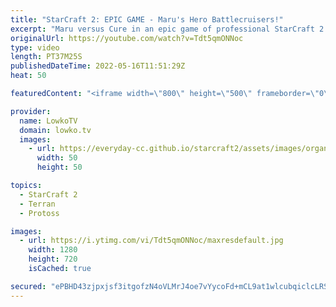 ```yaml
---
title: "StarCraft 2: EPIC GAME - Maru's Hero Battlecruisers!"
excerpt: "Maru versus Cure in an epic game of professional StarCraft 2. In this Terran versus Terran we have the game go the distance, as both players decide to go for a wildly different strategy. Easily one of the best games of top-level South Korean TvT that has been played.  Support my work on Patreon: https://www.patreon.com/lowkotv"
originalUrl: https://youtube.com/watch?v=Tdt5qmONNoc
type: video
length: PT37M25S
publishedDateTime: 2022-05-16T11:51:29Z
heat: 50

featuredContent: "<iframe width=\"800\" height=\"500\" frameborder=\"0\" src=\"https://www.youtube.com/embed/Tdt5qmONNoc\" allow=\"accelerometer; autoplay; encrypted-media; gyroscope; picture-in-picture\" allowfullscreen></iframe>"

provider:
  name: LowkoTV
  domain: lowko.tv
  images:
    - url: https://everyday-cc.github.io/starcraft2/assets/images/organizations/lowko.tv-50x50.jpg
      width: 50
      height: 50

topics:
  - StarCraft 2
  - Terran
  - Protoss

images:
  - url: https://i.ytimg.com/vi/Tdt5qmONNoc/maxresdefault.jpg
    width: 1280
    height: 720
    isCached: true

secured: "ePBHD43zjpxjsf3itgofzN4oVLMrJ4oe7vYycoFd+mCL9at1wlcubqiclcLRSAzcQNU7suQIxRQ0w2YEh3eL0RojuGkEasEVLhBXEevEdpMA+TrFJKtq6Lwuz9faPnBLcXBQC+epc1jeyrbtV1jX52/6x2hi//A2Hr3iKGqUpnKa576jEgifPzXZ8VSHUrDEUqFsVU9B/qBAksDwJCBaIYIoVcv0ZvVptgFffxhGpFD2mkKgX6AVxzlOJsvw3gmebdjf3Qsgu4o/FKxOWEYf4/UnNGNlwxAU5MuVxRmJzEitw+Pmjmjj1T8vGfGsEyKZMpe86XRFYEo/fj+RNsINr6BlplJf0tRUgnxPOrHhpfWWXn4gBnir1lYO0GbkXeRPuT6kYDgPjfRS3YKjiA6ksvWwmLLZfNukPMnNCQ6dh/E02phEo7GS0tYytlQfZRdr;0BpMmADnDa+3fl0beVaoxw=="
---
```


